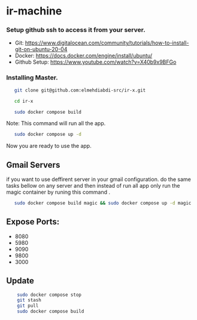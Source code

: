 # ir-machine

### Setup github ssh to access it from your server.

- Git: https://www.digitalocean.com/community/tutorials/how-to-install-git-on-ubuntu-20-04
- Docker: https://docs.docker.com/engine/install/ubuntu/
- Github Setup: https://www.youtube.com/watch?v=X40b9x9BFGo

### Installing Master.

```sh
   git clone git@github.com:elmehdiabdi-src/ir-x.git
```

```sh
   cd ir-x
```

```sh
   sudo docker compose build
```

Note: This command will run all the app.

```sh
   sudo docker compose up -d
```

Now you are ready to use the app.

## Gmail Servers
if you want to use deffirent server in your gmail configuration. do the same tasks bellow on any server and then instead of run all app only run the magic container by runing this command .

```sh
   sudo docker compose build magic && sudo docker compose up -d magic
```

## Expose Ports:

  - 8080
  - 5980
  - 9090
  - 9800
  - 3000

## Update

```sh
    sudo docker compose stop
    git stash
    git pull
    sudo docker compose build
```
